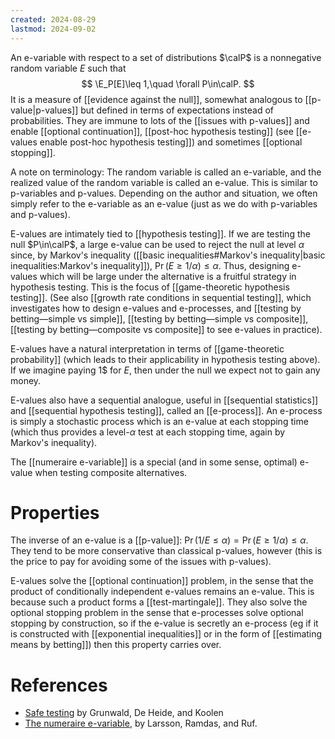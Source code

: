 ```yaml
---
created: 2024-08-29
lastmod: 2024-09-02
---
```

An e-variable with respect to a set of distributions $\calP$ is a nonnegative random variable $E$ such that
$$
\E_P[E]\leq 1,\quad \forall P\in\calP.
$$
It is a measure of [[evidence against the null]], somewhat analogous to [[p-value|p-values]] but defined in terms of expectations instead of probabilities. They are immune to lots of the [[issues with p-values]] and enable [[optional continuation]], [[post-hoc hypothesis testing]] (see [[e-values enable post-hoc hypothesis testing]]) and sometimes [[optional stopping]]. 

A note on terminology: The random variable is called an e-variable, and the realized value of the random variable is called an e-value. This is similar to p-variables and p-values. Depending on the author and situation, we often simply refer to the e-variable as an e-value (just as we do with p-variables and p-values). 

E-values are intimately tied to [[hypothesis testing]]. If we are testing the null $P\in\calP$, a large e-value can be used to reject the null at level $\alpha$ since, by Markov's inequality ([[basic inequalities#Markov's inequality|basic inequalities:Markov's inequality]]), $\Pr(E\geq 1/\alpha)\leq \alpha$. Thus, designing e-values which will be large under the alternative is a fruitful strategy in hypothesis testing. This is the focus of [[game-theoretic hypothesis testing]]. 
(See also [[growth rate conditions in sequential testing]], which investigates how to design e-values and e-processes, and [[testing by betting—simple vs simple]], [[testing by betting—simple vs composite]], [[testing by betting—composite vs composite]] to see e-values in practice). 

E-values have a natural interpretation in terms of [[game-theoretic probability]] (which leads to their applicability in hypothesis testing above). If we imagine paying $1\$$ for $E$, then under the null we expect not to gain any money. 

E-values also have a sequential analogue, useful in [[sequential statistics]] and [[sequential hypothesis testing]], called an [[e-process]]. An e-process is simply a stochastic process which is an e-value at each stopping time (which thus provides a level-$\alpha$ test at each stopping time, again by Markov's inequality). 

The [[numeraire e-variable]] is a special (and in some sense, optimal) e-value when testing composite alternatives. 

# Properties 

The inverse of an e-value is a [[p-value]]: $\Pr(1/E \leq \alpha) = \Pr(E\geq 1/\alpha)\leq \alpha$. They tend to be more conservative than classical p-values, however (this is the price to pay for avoiding some of the issues with p-values). 

E-values solve the [[optional continuation]] problem, in the sense that the product of conditionally independent e-values remains an e-value. This is because such a product forms a [[test-martingale]]. They also solve the optional stopping problem in the sense that e-processes solve optional stopping by construction, so if the e-value is secretly an e-process (eg if it is constructed with [[exponential inequalities]] or in the form of [[estimating means by betting]]) then this property carries over. 

# References 
- [Safe testing](https://arxiv.org/abs/1906.07801) by Grunwald, De Heide, and Koolen 
- [The numeraire e-variable](https://arxiv.org/pdf/2402.18810.pdf), by Larsson, Ramdas, and Ruf. 